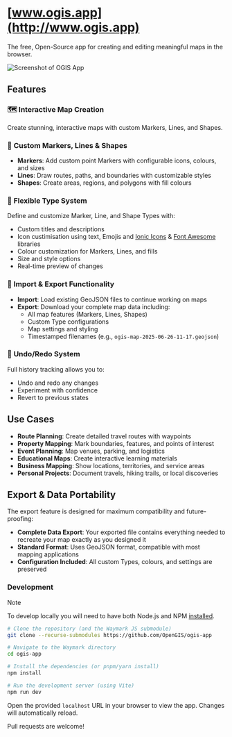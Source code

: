 # [www.ogis.app](http://www.ogis.app)

The free, Open-Source app for creating and editing meaningful maps in the browser.

![Screenshot of OGIS App](https://www.ogis.app/assets/img/ogis-screenshot.png)

## Features

### 🗺️ **Interactive Map Creation**

Create stunning, interactive maps with custom Markers, Lines, and Shapes.

### 📍 **Custom Markers, Lines & Shapes**

- **Markers**: Add custom point Markers with configurable icons, colours, and sizes
- **Lines**: Draw routes, paths, and boundaries with customizable styles
- **Shapes**: Create areas, regions, and polygons with fill colours

### 🎨 **Flexible Type System**

Define and customize Marker, Line, and Shape Types with:

- Custom titles and descriptions
- Icon custimisation using text, Emojis and [Ionic Icons](https://ionic.io/ionicons/v2/cheatsheet.html) & [Font Awesome](https://fontawesome.com/v4.7.0/cheatsheet/) libraries
- Colour customization for Markers, Lines, and fills
- Size and style options
- Real-time preview of changes

### 💾 **Import & Export Functionality**

- **Import**: Load existing GeoJSON files to continue working on maps
- **Export**: Download your complete map data including:
  - All map features (Markers, Lines, Shapes)
  - Custom Type configurations
  - Map settings and styling
  - Timestamped filenames (e.g., `ogis-map-2025-06-26-11-17.geojson`)

### 🔄 **Undo/Redo System**

Full history tracking allows you to:

- Undo and redo any changes
- Experiment with confidence
- Revert to previous states

## Use Cases

- **Route Planning**: Create detailed travel routes with waypoints
- **Property Mapping**: Mark boundaries, features, and points of interest
- **Event Planning**: Map venues, parking, and logistics
- **Educational Maps**: Create interactive learning materials
- **Business Mapping**: Show locations, territories, and service areas
- **Personal Projects**: Document travels, hiking trails, or local discoveries

## Export & Data Portability

The export feature is designed for maximum compatibility and future-proofing:

- **Complete Data Export**: Your exported file contains everything needed to recreate your map exactly as you designed it
- **Standard Format**: Uses GeoJSON format, compatible with most mapping applications
- **Configuration Included**: All custom Types, colours, and settings are preserved

### Development

> [!NOTE]
> To develop locally you will need to have both Node.js and NPM [installed](https://docs.npmjs.com/downloading-and-installing-node-js-and-npm).

```bash
# Clone the repository (and the Waymark JS submodule)
git clone --recurse-submodules https://github.com/OpenGIS/ogis-app

# Navigate to the Waymark directory
cd ogis-app

# Install the dependencies (or pnpm/yarn install)
npm install

# Run the development server (using Vite)
npm run dev
```

Open the provided `localhost` URL in your browser to view the app. Changes will automatically reload.

Pull requests are welcome!
